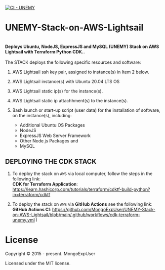 
[![CI - UNEMY](https://github.com/MongoExpUser/UNEMY-Stack-on-AWS-Lightsail/actions/workflows/cdk-terraform-unemy.yml/badge.svg)](https://github.com/MongoExpUser/UNEMY-Stack-on-AWS-Lightsail/actions/workflows/cdk-terraform-unemy.yml)
# UNEMY-Stack-on-AWS-Lightsail

<br>
<strong>
Deploys Ubuntu, NodeJS, ExpressJS and MySQL (UNEMY) Stack on AWS Lightsail with Terraform Python CDK..
</strong>
<br><br>
The  STACK deploys the following specific resources and software:

1) AWS Lightsail ssh key pair, assigned to instance(s) in Item 2 below.
                                                                                                                                                 
2) AWS Lightsail instance(s) with Ubuntu 20.04 LTS OS
                                                                                                                                                 
3) AWS Lightsail static ip(s) for the instance(s).
                                                                                                                                               
4) AWS Lightsail static ip attachhment(s) to the instance(s).

5) Bash launch or start-up script (user data) for the installation of software, on the instance(s), including:

   -  Additional Ubuntu OS Packages <br>
   -  NodeJS <br>
   -  ExpressJS Web Server Framework <br>
   -  Other Node.js Packages and <br>
   -  MySQL

## DEPLOYING THE CDK STACK

1) To deploy the stack  on ```AWS``` via local computer, follow the steps in the following link:<br>
 <strong>CDK for Terraform Application</strong>: <a href="https://learn.hashicorp.com/tutorials/terraform/cdktf-build-python?in=terraform/cdktf" rel="nofollow">https://learn.hashicorp.com/tutorials/terraform/cdktf-build-python?in=terraform/cdktf</a></p>
  
2) To deploy the stack  on ```AWS``` via <strong>GitHub Actions</strong> see the following link: <br>
<strong>GitHub Actions CI</strong>: <a href="https://learn.hashicorp.com/tutorials/terraform/cdktf-build-python?in=terraform/cdktf" rel="nofollow">https://github.com/MongoExpUser/UNEMY-Stack-on-AWS-Lightsail/blob/main/.github/workflows/cdk-terraform-unemy.yml
l</a></p>
  

# License

Copyright © 2015 - present. MongoExpUser

Licensed under the MIT license.
